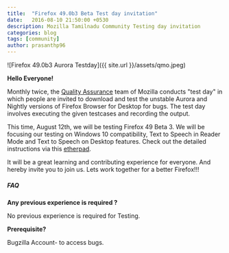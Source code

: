 ```yaml
---
title:  "Firefox 49.0b3 Beta Test day invitation"
date:   2016-08-10 21:50:00 +0530
description: Mozilla Tamilnadu Community Testing day invitation
categories: blog
tags: [community]
author: prasanthp96
---
```

![Firefox 49.0b3 Aurora Testday]({{ site.url }}/assets/qmo.jpeg)

**Hello Everyone!**

 Monthly twice, the <a href="https://quality.mozilla.org/">Quality Assurance</a> team of Mozilla conducts "test day" in which people are invited to download and test the unstable Aurora and Nightly versions of Firefox Browser for Desktop for bugs. The test day involves executing the given testcases and recording the output. 

This time, August 12th, we will be testing Firefox 49 Beta 3. We will be focusing our testing on Windows 10 compatibility, Text to Speech in Reader Mode and Text to Speech on Desktop features. Check out the detailed instructions via this <a href="https://public.etherpad-mozilla.org/p/MozillaIndiaQA-testday-20160812">etherpad</a>.

It will be a great learning and contributing experience for everyone. And hereby invite you to join us. Lets work together for a better Firefox!!!


<h5>FAQ</h5>

**Any previous experience is required ?**

No previous experience is required for Testing.


**Prerequisite?**

Bugzilla Account- to access bugs.
